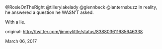 @RosieOnTheRight @tillerylakelady @glennbeck @lanternsbuzz In reality, he answered a question he WASN'T asked.

With a lie. 

original: http://twitter.com/jimmylittle/status/838803611685646338 

March 06, 2017